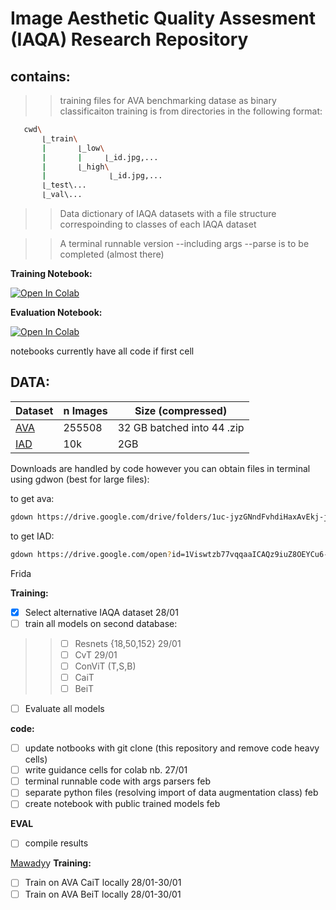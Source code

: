 # Image Aesthetic Quality Assesment (IAQA) Research Repository

## contains:
>> training files for AVA benchmarking datase as binary classificaiton
training is from directories in the following format:

```bash
   cwd\
       ⌊_train\
       |       ⌊_low\
       |       |     ⌊_id.jpg,...
       |       ⌊_high\
       |              ⌊_id.jpg,... 
       ⌊_test\...
       ⌊_val\...
```

>> Data dictionary of IAQA datasets with a file structure correspoinding to classes of each IAQA dataset

>> A terminal runnable version --including args --parse is to be completed (almost there)


**Training Notebook:**

[![Open In Colab](https://colab.research.google.com/assets/colab-badge.svg)](https://colab.research.google.com/drive/1cwhu6qsGy0Pc3tnXWo82hq3uhV5-fTu-?usp=sharing)

**Evaluation Notebook:**

[![Open In Colab](https://colab.research.google.com/assets/colab-badge.svg)](https://colab.research.google.com/drive/1f4N2tefnfAWme2ro2O8LU_FwuOfDo_fC?usp=sharing)

notebooks currently have all code if first cell

## DATA:

|Dataset|n Images|Size (compressed)|
|-------|--------|-----------------|
|[AVA](https://drive.google.com/drive/folders/1uc-jyzGNndFvhdiHaxAvEkj-jP5e6F1f?usp=sharing)| 255508|  32 GB batched into 44 .zip| 
|[IAD](https://drive.google.com/open?id=1Viswtzb77vqqaaICAQz9iuZ8OEYCu6-_)|10k |2GB| 



Downloads are handled by code however you can obtain files in terminal using gdwon (best for large files):

to get ava:

```bash
gdown https://drive.google.com/drive/folders/1uc-jyzGNndFvhdiHaxAvEkj-jP5e6F1f?usp=sharing
```
to get IAD:

```bash
gdown https://drive.google.com/open?id=1Viswtzb77vqqaaICAQz9iuZ8OEYCu6-_
```

Frida

**Training:**

- [x] Select alternative IAQA dataset 28/01
- [ ] train all models on second database: 
>> - [ ] Resnets {18,50,152}  29/01
>> - [ ] CvT 29/01
>> - [ ] ConViT (T,S,B)
>> - [ ] CaiT
>> - [ ] BeiT
- [ ] Evaluate all models

**code:**
- [ ] update notbooks with git clone (this repository and remove code heavy cells)
- [ ] write guidance cells for colab nb. 27/01
- [ ] terminal runnable code with args parsers feb
- [ ] separate python files (resolving import of data augmentation class) feb
- [ ] create notebook with public trained models feb

**EVAL**

- [ ] compile results 

[Mawady](https://github.com/mawad)y
**Training:**
- [ ] Train on AVA CaiT locally 28/01-30/01
- [ ] Train on AVA BeiT locally 28/01-30/01
